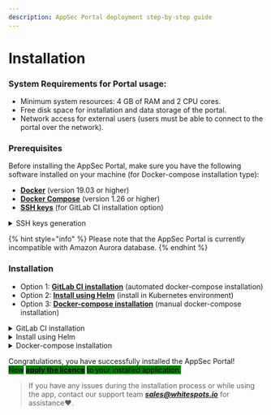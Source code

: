 ```yaml
---
description: AppSec Portal deployment step-by-step guide
---
```


# Installation

### System Requirements for Portal usage:

* Minimum system resources: 4 GB of RAM and 2 CPU cores.
* Free disk space for installation and data storage of the portal.
* Network access for external users (users must be able to connect to the portal over the network).

### Prerequisites

Before installing the AppSec Portal, make sure you have the following software installed on your machine (for Docker-compose installation type):

* [**Docker**](https://docs.docker.com/get-docker/) (version 19.03 or higher)
* [**Docker Compose**](https://docs.docker.com/compose/install/) (version 1.26 or higher)
* [**SSH keys**](installation.md#ssh-keys) (for GitLab CI installation option)

<details>

<summary>SSH keys generation</summary>

To securely connect to the Linux server, you will need to set up SSH keys.

If you don't have SSH keys already, you can generate them using the following command in your server terminal:

```bash
ssh-keygen 
```

:warning: When copying keys, make sure you copy **without spaces**.

#### Set SSH key to your Server

After generating the SSH keys, you need to copy the **public SSH key** to the Linux server. Use this command to copy the public key:

```bash
ssh-copy-id <username>@<server-ip-address>
```

Replace `<username>` with your Linux server account username, and `<server-ip-address>` with the IP address of the Linux server. You will be prompted to enter your password for authentication.

Open the file on your local machine where the **private SSH key** is stored. The private key is typically saved with a `.pem` or `.ssh` file extension.

Select and copy the contents of the private key file. Ensure you copy the key with the correct permissions and line breaks intact.

</details>

{% hint style="info" %}
Please note that the AppSec Portal is currently incompatible with Amazon Aurora database.
{% endhint %}

### Installation

* Option 1: [**GitLab CI installation**](installation.md#gitlab-ci-installation) (automated docker-compose installation)
* Option 2: [**Install using Helm**](installation.md#install-using-helm) (install in Kubernetes environment)
* Option 3: [**Docker-compose installation**](installation.md#docker-compose-installation) (manual docker-compose installation)

<details>

<summary>GitLab CI installation</summary>

**Step 1:**  Fork the [AppSec Portal repository](https://gitlab.com/whitespots-public/appsec-portal.git). \
This will create a copy of the repository under your account, which you can then modify and configure as needed

**Step 2:** Set the public SSH key [on the host](installation.md#set-ssh-key-to-your-server) where the portal will be deployed. \
Add an SSH key to your [GitLab account](https://docs.gitlab.com/ee/user/ssh.html#add-an-ssh-key-to-your-gitlab-account) \
This key will be used to establish a secure connection between the host and the repository

**Step 3:** [Configure Environment Variables](https://docs.gitlab.com/ee/ci/variables/) for a forked project in GitLab CI/CD settings

* **mandatory** environment variables that **must** be specified \
  (In the CI/CD settings, you need to set the following environment variables for these keys):

<mark style="color:blue;">SEC\_PORTAL\_HOST:</mark> Specify the host where the portal will be deployed                            <mark style="color:blue;">SSH\_KEY\_PRIVATE:</mark> Set the private SSH key within the forked repository. \
This key will be used for authentication during the installation process

* **optional** environment variables. \
  You can choose to **accept** the **default** values provided for demonstration purposes **or specified** it if necessary:

```bash
IMAGE_VERSION=latest
DB_NAME=db_name
DB_USER=db_user
DB_PASS=db_pass
DB_HOST=db_host
DB_PORT=5432
GUNICORN_WORKERS=4
GUNICORN_THREADS=4
IMPORTER_GUNICORN_WORKERS=1
IMPORTER_GUNICORN_THREADS=1
RABBITMQ_DEFAULT_USER=admin
RABBITMQ_DEFAULT_PASS=mypass
AMQP_HOST_STRING=amqp://admin:mypass@rabbitmq:5672/
DOMAIN=http://localhost
COOKIES_SECURE=False (True if you use https)

```

The <mark style="color:blue;">IMAGE\_VERSION</mark> The script will autonomously determine the most recent version

For optimal performance (tested on 1 million findings), it is recommended to specify the following environment values: <mark style="color:blue;">GUNICORN\_WORKERS</mark> = **4** and <mark style="color:blue;">GUNICORN\_THREADS</mark>= **4**\
\
To configure the import worker and import threads, the following is necessary: \
<mark style="color:blue;">IMPORTER\_GUNICORN\_WORKERS</mark> determines the number of workers for processing import tasks. It is recommended to set a value that takes into account the volume and intensity of import tasks. \
<mark style="color:blue;">IMPORTER\_GUNICORN\_THREADS</mark> defines the number of threads within each import worker. This affects the parallel processing of tasks within the worker.&#x20;

<mark style="color:blue;">DB\_NAME</mark>, <mark style="color:blue;">DB\_USER</mark>, <mark style="color:blue;">DB\_PASS</mark>, <mark style="color:blue;">DB\_HOST</mark>, <mark style="color:blue;">DB\_PORT</mark> variables are required for database configuration

If the message broker is hosted on a third-party server, only the <mark style="color:blue;">AMQP\_HOST\_STRING</mark> must be specified. However, if the container is raised locally, all three variables, including <mark style="color:blue;">RABBITMQ\_DEFAULT\_USER</mark> and <mark style="color:blue;">RABBITMQ\_DEFAULT\_PASS</mark> need to be specified. \
The username and password in the RABBITMQ\_DEFAULT\_PASS and RABBITMQ\_DEFAULT\_USER variables **must be the same** as in AMQP\_HOST\_STRING.

The <mark style="color:blue;">COOKIES\_SECURE</mark> variable determines the cookie security flag. It should be set to <mark style="color:purple;">`True`</mark> if HTTPS is used.

**Step 4:** Run pipeline

**Step 5:** Click on **install** section

<img src="../../.gitbook/assets/pipeline (1).png" alt="" data-size="original">

The GitLab CI script provided in the forked repository will handle the installation process

This script will raise the portal and generate a user with administrator privileges **using the default login and password credentials** _**"admin/admin"**_

Please note that after the initial installation, it is **necessary to reset the password** for the administrator user via the Django admin panel:  follow the `<your-domain>.com/admin` URL and sign in using the superuser credentials, then select "**Users**" in the left panel. You can add users from there

**Next step:** [Start your AppSec Portal and apply the licence](get-started-with-the-appsec-portal/)

</details>

<details>

<summary>Install using Helm</summary>

Before using Helm, make sure that Helm is installed on your computer and that your Kubernetes cluster is configured to work with Helm

**Step 1:** Clone the repository

Clone the Appsec portal repository to your server:

```
git clone https://gitlab.com/whitespots-public/appsec-portal.git appsec-portal
```

**Step 2:** Navigate to the root directory

Navigate to the directory where the Appsec-portal files were cloned, the helm directory:

```
cd appsec-portal/AppsecPortal-HelmChart  
```

**Step 3**: Set environment variables

in the **values.yaml** file, change the default environment variables in some sections to meet your requirements :

* <mark style="background-color:blue;">In the</mark> <mark style="background-color:blue;"></mark><mark style="background-color:blue;">**deploymentSpec**</mark> <mark style="background-color:blue;"></mark><mark style="background-color:blue;">section:</mark>

```bash
release: release_v24.07.2
```

* <mark style="background-color:blue;">In the</mark> <mark style="background-color:blue;"></mark><mark style="background-color:blue;">**ingresses**</mark> <mark style="background-color:blue;"></mark><mark style="background-color:blue;">section:</mark>

```bash
- name: ingress-webhook
  path: /api/v1/jira-helper/jira-event/<your-webhook>/
```

Replace _your-webhook_ in path variable '/api/v1/jira-helper/jira-event/your-webhook/' with the unique identifier (token) associated with the specific webhook event, for example, e2b7e8be-1c77-4969-9105-58e91bd311cc.

* <mark style="background-color:blue;">In the</mark> <mark style="background-color:blue;"></mark><mark style="background-color:blue;">**configMap**</mark> <mark style="background-color:blue;"></mark><mark style="background-color:blue;">section:</mark>

```bash
COOKIES_SECURE: "True"  
DB_HOST: "postgres"     
DB_PORT: "5432"         
DB_NAME: "postgres"       
DB_USER: "postgres"      
DEBUG: "True"           
DOMAIN: http://localhost  
RABBITMQ_DEFAULT_USER: admin 
```

* <mark style="color:blue;">`COOKIES_SECURE`</mark>: variable determines the cookie security flag. It should be set to `True` if HTTPS is used.
* <mark style="color:blue;">`DB_NAME`</mark>, <mark style="color:blue;">`DB_USER`</mark>, <mark style="color:blue;">`DB_HOST`</mark>, <mark style="color:blue;">`DB_PORT`</mark> and <mark style="color:blue;">`DB_PASS`</mark> specify the variables needed to configure the database, or use the defaults.
* The <mark style="color:blue;">`DOMAIN`</mark> specify the domain where the Appsec-portal will be accessible.
* if the container is raised locally <mark style="color:blue;">`RABBITMQ_DEFAULT_USER`</mark> need to be specified

<!---->

* <mark style="background-color:blue;">In the</mark> <mark style="background-color:blue;"></mark><mark style="background-color:blue;">**secrets**</mark> <mark style="background-color:blue;"></mark><mark style="background-color:blue;">section:</mark>

```bash
AMQP_HOST_STRING: "amqp://admin:mypass@rabbitmq:5672/"
DB_PASS: "postgres"
JWT_PRIVATE_KEY: <your key>
JWT_PUBLIC_KEY: <your key>
SECRET_KEY: <your key>
RABBITMQ_DEFAULT_PASS: "mypass"
```

* If the message broker is hosted on a third-party server, only the <mark style="color:blue;">`AMQP_HOST_STRING`</mark> must be specified. However, if the container is raised locally, all three variables, including <mark style="color:blue;">`RABBITMQ_DEFAULT_USER`</mark> and <mark style="color:blue;">`RABBITMQ_DEFAULT_PASS`</mark> need to be specified
* The <mark style="color:blue;">`JWT_PRIVATE_KEY`</mark> and <mark style="color:blue;">`JWT_PUBLIC_KEY`</mark> variables are RSA key pair used to sign JWT keys
* <mark style="color:blue;">`SECRET_KEY`</mark>: variable is used to generate hashes in Django

<!---->

* <mark style="background-color:blue;">In the</mark> <mark style="background-color:blue;"></mark><mark style="background-color:blue;">**db**</mark> <mark style="background-color:blue;"></mark><mark style="background-color:blue;">section:</mark>

It is **recommended** to use an **external database**. For this purpose it is enough only to specify the value `true` for the variable <mark style="color:blue;">`external_db`</mark>, other variables in this section do not need to be specified

But if you use a database inside the cluster, configure variables for it

```bash
external_db: false 
name: postgres
storageClassName: local-storage
node: minikube
path: /mnt/local-storage
mountPath: /mnt
claimName: postgres-pv-claim
```

<mark style="color:blue;">`external_db`</mark>: `false`\
<mark style="color:blue;">`name`</mark>: database name\
<mark style="color:blue;">`storageClassName`</mark>: storage class name for the database\
<mark style="color:blue;">`node`</mark>: the node in the cluster that will host the database\
<mark style="color:blue;">`path`</mark>:path to the database storage on the node\
<mark style="color:blue;">`mountPath`</mark>: the place inside the container where the database storage will be mounted\
<mark style="color:blue;">`claimName`</mark>: the name of the PersistentVolumeClaim that is used to request storage allocation

**Step 4:** To configure the ingress

To configure the ingress in your Helm chart, add the required annotations. We recommend including the following:

For **ingress-webhook**:

```bash
ingress.kubernetes.io/scheme: internet-facing
ingress.kubernetes.io/target-type: ip
```

For **ingress-hosts**:

```bash
ingress.kubernetes.io/scheme: internal
ingress.kubernetes.io/target-type: ip
```

For **ingress-import**:

```bash
ingress.kubernetes.io/scheme: internal
ingress.kubernetes.io/target-type: ip
```

**Step 5:** Install the application using Helm

Run the application by executing the following command:

```
helm install appsecportal <path-to-helm-directory>
```

replace _\<path-to-helm-directory>_ with the path to the directory that contains the Helm Chart for your application.

After the first run you will receive an **Access Token**.

<mark style="color:red;">Copy the value of the access token and add it in the</mark> <mark style="color:red;"></mark><mark style="color:red;">**values.yaml**</mark> <mark style="color:red;"></mark><mark style="color:red;">file in the</mark> <mark style="color:red;"></mark><mark style="color:red;">**secret section**</mark> <mark style="color:red;"></mark><mark style="color:red;">and</mark> <mark style="color:red;"></mark><mark style="color:red;">**restart scanner-worker**</mark> <mark style="color:red;"></mark><mark style="color:red;">pod</mark>

**Next step:** [Start your AppSec Portal and apply the licence](get-started-with-the-appsec-portal/)

</details>

<details>

<summary>Docker-compose installation</summary>

**Step 1:** Clone the repository

Clone the AppSec Portal repository to your server:

```bash
git clone https://gitlab.com/whitespots-public/appsec-portal.git appsec-portal
```

**Step 2:** Navigate to the root directory

Navigate to the root directory of the AppSec Portal project by executing the following command:

```bash
cd appsec-portal
```

**Step 3:** Set environment variables

In the root directory of the AppSec Portal project, execute the following command:

<pre class="language-bash"><code class="lang-bash"><strong>./set_vars.sh
</strong></code></pre>

The script prompts you for values for the following environment variables, including optional ones. You can also accept the default values for optional variables by pressing Enter:

<pre class="language-bash"><code class="lang-bash">DB_NAME{default=postgres}
DB_USER{default=postgres}
DB_PASS{default=postgres}
DB_HOST{default=postgres}
DB_PORT{default=5432}
<strong>RABBITMQ_DEFAULT_USER{default=admin}
</strong><strong>RABBITMQ_DEFAULT_PASS{default=mypass}
</strong><strong>AMQP_HOST_STRING{default=amqp://admin:mypass@rabbitmq:5672/}
</strong>COOKIES_SECURE{default=True}
<strong>DOMAIN=http://localhost
</strong>IMAGE_VERSION=release_v24.07.2 

</code></pre>

* The <mark style="color:blue;">`IMAGE_VERSION`</mark> the <mark style="color:red;">required</mark> variable must be specified. Specify a [specific version](../release-notes.md), e.g. release\_v24.07.2&#x20;
* The <mark style="color:blue;">`DOMAIN`</mark>the <mark style="color:red;">required</mark> variable must be specified. Specify the domain where the AppSec Portal will be accessible
* <mark style="color:blue;">`DB_NAME`</mark>, <mark style="color:blue;">`DB_USER`</mark>, <mark style="color:blue;">`DB_PASS`</mark>, <mark style="color:blue;">`DB_HOST`</mark>, <mark style="color:blue;">`DB_PORT`</mark> <mark style="color:green;">optional variable</mark><mark style="color:blue;">.</mark> Specify the variables needed to configure the database, or use the defaults.
* If the message broker is hosted on a third-party server, only the <mark style="color:blue;">`AMQP_HOST_STRING`</mark> must be specified. However, if the container is raised locally, all three variables, including <mark style="color:blue;">`RABBITMQ_DEFAULT_USER`</mark> and <mark style="color:blue;">`RABBITMQ_DEFAULT_PASS`</mark> need to be specified\
  The username and password in the RABBITMQ\_DEFAULT\_PASS and RABBITMQ\_DEFAULT\_USER variables **must be the same** as in AMQP\_HOST\_STRING.
* The <mark style="color:blue;">`COOKIES_SECURE`</mark> variable determines the cookie security flag. It should be set to <mark style="color:purple;">`True`</mark> if HTTPS is used

The set\_vars.sh script creates the .env file with the configured environment variables and generates a pair of JWT keys, which are used to sign JWT keys and SECRET\_KEY is used to generate hashes in Django.

<mark style="background-color:red;">DO NOT run the ./set\_vars.sh command twice.</mark> \
If you need to change the value of a variable, do so in the .env file.

**Step 4:** Start the AppSec Portal

To start the AppSec Portal, run the following command:

```bash
sh run.sh
```

**Step 5:** Create a superuser account

To create an administrator account, execute the following command:

```bash
docker-compose exec back python3 manage.py createsuperuser --username admin
```

<img src="../../.gitbook/assets/setup.png" alt="" data-size="original">

This username and password will allow you to **log in to** the installed **Appsec Portal**

or

Create users using Django admin panel

In order to access admin settings, follow the `<your-domain>.com/admin` URL and sign in using the superuser credentials, then select **Users** in the left panel. You can add users from there. Don't forget to assign the necessary permissions to the users.

<img src="../../.gitbook/assets/django1.png" alt="" data-size="original">

<img src="../../.gitbook/assets/django 2.png" alt="" data-size="original">

**Next step:** [Start your AppSec Portal and apply the licence](get-started-with-the-appsec-portal/)

</details>

Congratulations, you have successfully installed the AppSec Portal! \
<mark style="background-color:green;">Now</mark> [<mark style="background-color:green;">**apply the licence**</mark>](get-started-with-the-appsec-portal/) <mark style="background-color:green;">to your installed application.</mark>

> If you have any issues during the installation process or while using the app, contact our support team _**sales@whitespots.io**_ for assistance:heart:.
